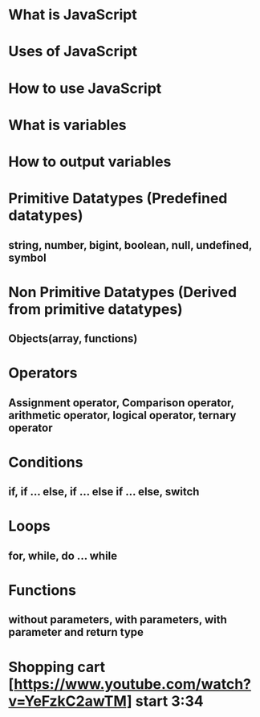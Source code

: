 # What is JavaScript
# Uses of JavaScript
# How to use JavaScript
# What is variables
# How to output variables
# Primitive Datatypes (Predefined datatypes)
## string, number, bigint, boolean, null, undefined, symbol 
# Non Primitive Datatypes (Derived from primitive datatypes)
## Objects(array, functions)
# Operators
## Assignment operator, Comparison operator, arithmetic operator, logical operator, ternary operator
# Conditions
## if, if ... else, if ... else if ... else, switch
# Loops
## for, while, do ... while
# Functions
## without parameters, with parameters, with parameter and return type
# Shopping cart [https://www.youtube.com/watch?v=YeFzkC2awTM] start 3:34